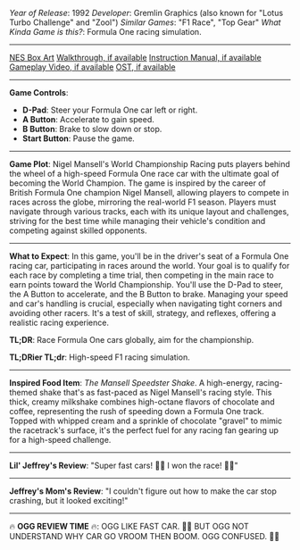 *Year of Release*: 1992
*Developer*: Gremlin Graphics (also known for "Lotus Turbo Challenge" and "Zool")
*Similar Games*: "F1 Race", "Top Gear"
*What Kinda Game is this?*: Formula One racing simulation.

---
[NES Box Art](https://www.google.com/search?tbm=isch&q=NES+Box+Art+Nigel+Mansell's+World+Championship) 
[Walkthrough, if available](https://www.google.com/search?q=Walkthrough+Nigel+Mansell's+World+Championship)
[Instruction Manual, if available](https://www.google.com/search?q=NES+Instruction+Manual+Nigel+Mansell's+World+Championship)
[Gameplay Video, if available](https://www.youtube.com/results?search_query=gameplay+Nigel+Mansell's+World+Championship) 
[OST, if available](https://www.youtube.com/results?search_query=gameplay+NES+Nigel+Mansell's+World+Championship+OST)

- - -
**Game Controls**:
- **D-Pad**: Steer your Formula One car left or right.
- **A Button**: Accelerate to gain speed.
- **B Button**: Brake to slow down or stop.
- **Start Button**: Pause the game.

- - -
**Game Plot**:
Nigel Mansell's World Championship Racing puts players behind the wheel of a high-speed Formula One race car with the ultimate goal of becoming the World Champion. The game is inspired by the career of British Formula One champion Nigel Mansell, allowing players to compete in races across the globe, mirroring the real-world F1 season. Players must navigate through various tracks, each with its unique layout and challenges, striving for the best time while managing their vehicle's condition and competing against skilled opponents.

- - -
**What to Expect**: 
In this game, you'll be in the driver's seat of a Formula One racing car, participating in races around the world. Your goal is to qualify for each race by completing a time trial, then competing in the main race to earn points toward the World Championship. You'll use the D-Pad to steer, the A Button to accelerate, and the B Button to brake. Managing your speed and car's handling is crucial, especially when navigating tight corners and avoiding other racers. It's a test of skill, strategy, and reflexes, offering a realistic racing experience.

**TL;DR**:
Race Formula One cars globally, aim for the championship.

**TL;DRier TL;dr**: 
High-speed F1 racing simulation.

---
**Inspired Food Item**: *The Mansell Speedster Shake*.
A high-energy, racing-themed shake that's as fast-paced as Nigel Mansell's racing style. This thick, creamy milkshake combines high-octane flavors of chocolate and coffee, representing the rush of speeding down a Formula One track. Topped with whipped cream and a sprinkle of chocolate "gravel" to mimic the racetrack's surface, it's the perfect fuel for any racing fan gearing up for a high-speed challenge.

---
**Lil' Jeffrey's Review**: "Super fast cars! 🚗💨 I won the race! 🏁😃"

---
**Jeffrey's Mom's Review**: "I couldn't figure out how to make the car stop crashing, but it looked exciting!"

---
🔥 **OGG REVIEW TIME** 🔥: OGG LIKE FAST CAR. 🚗💥 BUT OGG NOT UNDERSTAND WHY CAR GO VROOM THEN BOOM. OGG CONFUSED. 🤔🔧